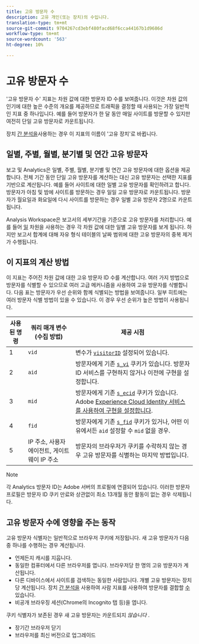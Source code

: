 ```yaml
---
title: 고유 방문자 수
description: 고유 개인(또는 장치)의 수입니다.
translation-type: tm+mt
source-git-commit: 9704267cd3ebf480facd68f6cca44167b1d9686d
workflow-type: tm+mt
source-wordcount: '563'
ht-degree: 10%

---
```



# 고유 방문자 수

&#39;고유 방문자 수&#39; 지표는 차원 값에 대한 방문자 ID 수를 보여줍니다. 이것은 차원 값의 인기에 대한 높은 수준의 개요를 제공하므로 트래픽을 결정할 때 사용되는 가장 일반적인 지표 중 하나입니다. 예를 들어 방문자가 한 달 동안 매일 사이트를 방문할 수 있지만 여전히 단일 고유 방문자로 카운트됩니다.

장치 [간 분석을](../cda/overview.md)사용하는 경우 이 지표의 이름이 &#39;고유 장치&#39;로 바뀝니다.

## 일별, 주별, 월별, 분기별 및 연간 고유 방문자

보고 및 Analytics은 일별, 주별, 월별, 분기별 및 연간 고유 방문자에 대한 옵션을 제공합니다. 전체 기간 동안 단일 고유 방문자를 계산하는 대신 고유 방문자는 선택한 지표를 기반으로 계산됩니다. 예를 들어 사이트에 대한 일별 고유 방문자를 확인하려고 합니다. 방문자가 아침 및 밤에 사이트를 방문하는 경우 일일 고유 방문자로 카운트됩니다. 방문자가 월요일과 화요일에 다시 사이트를 방문하는 경우 일별 고유 방문자 2명으로 카운트됩니다.

Analysis Workspace은 보고서의 세부기간을 기준으로 고유 방문자를 처리합니다. 예를 들어 [일](../dimensions/day.md) 차원을 사용하는 경우 각 차원 값에 대한 일별 고유 방문자를 보게 됩니다. 하지만 보고서 합계에 대해 자유 형식 테이블의 날짜 범위에 대한 고유 방문자의 중복 제거가 수행됩니다.

## 이 지표의 계산 방법

이 지표는 주어진 차원 값에 대한 고유 방문자 ID 수를 계산합니다. 여러 가지 방법으로 방문자를 식별할 수 있으므로 여러 고급 메커니즘을 사용하여 고유 방문자를 식별합니다. 다음 표는 방문자가 우선 순위와 함께 식별되는 방법을 보여줍니다. 일부 히트에는 여러 방문자 식별 방법이 있을 수 있습니다. 이 경우 우선 순위가 높은 방법이 사용됩니다.

| 사용된 명령 | 쿼리 매개 변수(수집 방법) | 제공 시점 |
| --- | --- | --- |
| 1 | `vid` | 변수가 [`visitorID`](/help/implement/vars/config-vars/visitorid.md) 설정되어 있습니다. |
| 2 | `aid` | 방문자에게 기존 [`s_vi`](https://docs.adobe.com/content/help/ko-KR/core-services/interface/ec-cookies/cookies-analytics.html) 쿠키가 있습니다. 방문자 ID 서비스를 구현하지 않거나 이전에 구현을 설정합니다. |
| 3 | `mid` | 방문자에게 기존 [`s_ecid`](https://docs.adobe.com/content/help/ko-KR/core-services/interface/ec-cookies/cookies-analytics.html) 쿠키가 있습니다. Adobe [Experience Cloud Identity 서비스를 사용하여 구현을 설정합니다](https://docs.adobe.com/content/help/ko-KR/id-service/using/home.html). |
| 4 | `fid` | 방문자에게 기존 [`s_fid`](https://docs.adobe.com/content/help/ko-KR/core-services/interface/ec-cookies/cookies-analytics.html) 쿠키가 있거나, 어떤 이유에서든 `aid` 설정할 수 `mid` 없을 경우. |
| 5 | IP 주소, 사용자 에이전트, 게이트웨이 IP 주소 | 방문자의 브라우저가 쿠키를 수락하지 않는 경우 고유 방문자를 식별하는 마지막 방법입니다. |

>[!NOTE]
>
>각 Analytics 방문자 ID는 Adobe 서버의 프로필에 연결되어 있습니다. 이러한 방문자 프로필은 방문자 ID 쿠키 만료와 상관없이 최소 13개월 동안 활동이 없는 경우 삭제됩니다.

## 고유 방문자 수에 영향을 주는 동작

고유 방문자 식별자는 일반적으로 브라우저 쿠키에 저장됩니다. 새 고유 방문자가 다음 중 하나를 수행하는 경우 계산됩니다.

* 언제든지 캐시를 지웁니다.
* 동일한 컴퓨터에서 다른 브라우저를 엽니다. 브라우저당 한 명의 고유 방문자가 계산됩니다.
* 다른 디바이스에서 사이트를 검색하는 동일한 사람입니다. 개별 고유 방문자는 장치당 계산됩니다. 장치 [간 분석을](../cda/overview.md) 사용하여 사람 지표를 사용하여 방문자를 결합할 [수](people.md) 있습니다.
* 비공개 브라우징 세션(Chrome의 Incognito 탭 등)을 엽니다.

쿠키 식별자가 보존된 경우 새 고유 방문자는 카운트되지 *않습니다* .

* 장기간 브라우저 닫기
* 브라우저를 최신 버전으로 업그레이드
